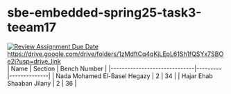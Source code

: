 # sbe-embedded-spring25-task3-teeam17


[![Review Assignment Due Date](https://classroom.github.com/assets/deadline-readme-button-22041afd0340ce965d47ae6ef1cefeee28c7c493a6346c4f15d667ab976d596c.svg)](https://classroom.github.com/a/iYGk0b49)   
https://drive.google.com/drive/folders/1zMdftCq4qKjLEpL61Sh1fQSYx7SBOe2j?usp=drive_link   
| Name                         | Section | Bench Number |
|------------------------------|---------|--------------|
| Nada Mohamed El-Basel Hegazy |    2    |    34        |
| Hajar Ehab Shaaban Jilany    |    2    |    36        |
